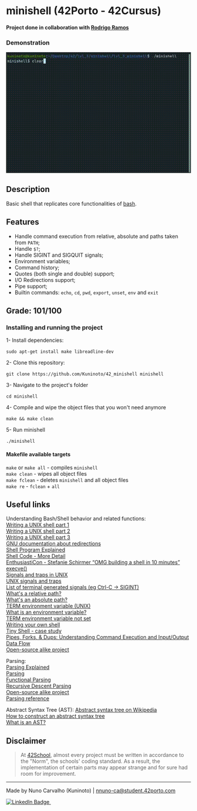 # minishell (42Porto - 42Cursus)  

#### Project done in collaboration with [Rodrigo Ramos](https://github.com/ramos21rodrigo)  

### Demonstration  

![](./extras/showcase.gif)

## Description  

Basic shell that replicates core functionalities of [bash](https://www.gnu.org/software/bash/).

## Features

- Handle command execution from relative, absolute and paths taken from `PATH`;
- Handle `$?`;
- Handle SIGINT and SIGQUIT signals; 
- Environment variables;
- Command history;
- Quotes (both single and double) support;
- I/O Redirections support;
- Pipe support;
- Builtin commands: `echo`, `cd`, `pwd`, `export`, `unset`, `env` and `exit`

## Grade: 101/100  

### Installing and running the project  
1- Install dependencies:  

	sudo apt-get install make libreadline-dev
2- Clone this repository:  

	git clone https://github.com/Kuninoto/42_minishell minishell
3- Navigate to the project's folder

	cd minishell
4- Compile and wipe the object files that you won't need anymore  

	make && make clean
5- Run minishell

	./minishell

#### Makefile available targets  
`make` or `make all` - compiles `minishell`  
`make clean` - wipes all object files  
`make fclean` - deletes `minishell` and all object files  
`make re` - `fclean` + `all`  

## Useful links  
Understanding Bash/Shell behavior and related functions:  
[Writing a UNIX shell part 1](https://indradhanush.github.io/blog/writing-a-unix-shell-part-1/)  
[Writing a UNIX shell part 2](https://indradhanush.github.io/blog/writing-a-unix-shell-part-2/)  
[Writing a UNIX shell part 3](https://indradhanush.github.io/blog/writing-a-unix-shell-part-3/)  
[GNU documentation about redirections](https://www.gnu.org/software/bash/manual/html_node/Redirections.html)  
[Shell Program Explained](https://www.youtube.com/watch?v=ubt-UjcQUYg)  
[Shell Code - More Detail](https://www.youtube.com/watch?v=ZjzMdsTWF0U)  
[EnthusiastiCon - Stefanie Schirmer “OMG building a shell in 10 minutes”](https://www.youtube.com/watch?v=k6TTj4C0LF0)  
[execve()](https://www.tutorialspoint.com/unix_system_calls/execve.htm)  
[Signals and traps in UNIX](https://www.geeksforgeeks.org/signals-and-traps-in-unix/)  
[UNIX signals and traps](https://www.tutorialspoint.com/unix/unix-signals-traps.htm)  
[List of terminal generated signals (eg Ctrl-C -> SIGINT)](https://unix.stackexchange.com/questions/362559/list-of-terminal-generated-signals-eg-ctrl-c-sigint#362566)  
[What's a relative path?](https://www.computerhope.com/jargon/r/relapath.htm)  
[What's an absolute path?](https://www.techopedia.com/definition/5817/absolute-path)  
[TERM environment variable (UNIX)](https://www.ibm.com/docs/en/informix-servers/12.10?topic=products-term-environment-variable-unix)  
[What is an environment variable?](https://kinsta.com/knowledgebase/what-is-an-environment-variable/)  
[TERM environment variable not set](https://linuxconfig.org/term-environment-variable-not-set-solution)  
[Writing your own shell](https://www.cs.purdue.edu/homes/grr/SystemsProgrammingBook/Book/Chapter5-WritingYourOwnShell.pdf)  
[Tiny Shell - case study](http://www.cems.uwe.ac.uk/~irjohnso/coursenotes/lrc/system/shell/index.html)  
[Pipes, Forks, & Dups: Understanding Command Execution and Input/Output Data Flow](https://www.rozmichelle.com/pipes-forks-dups/)  
[Open-source alike project](https://github.com/Swoorup/mysh)  

Parsing:  
[Parsing Explained](https://youtu.be/bxpc9Pp5pZM)  
[Parsing](https://youtu.be/r6vNthpQtSI)  
[Functional Parsing](https://www.youtube.com/watch?v=dDtZLm7HIJs)  
[Recursive Descent Parsing](https://www.youtube.com/watch?v=SToUyjAsaFk)  
[Open-source alike project](https://github.com/mit-pdos/xv6-public/blob/master/sh.c)  
[Parsing reference](https://pubs.opengroup.org/onlinepubs/009695399/utilities/xcu_chap02.html)  

Abstract Syntax Tree (AST):
[Abstract syntax tree on Wikipedia](https://en.wikipedia.org/wiki/Abstract_syntax_tree)  
[How to construct an abstract syntax tree](https://stackoverflow.com/questions/1721553/how-to-construct-an-abstract-syntax-tree)  
[What is an AST?](https://www.twilio.com/blog/abstract-syntax-trees)  

## Disclaimer
> At [42School](https://en.wikipedia.org/wiki/42_(school)), almost every project must be written in accordance to the "Norm", the schools' coding standard. As a result, the implementation of certain parts may appear strange and for sure had room for improvement.

---
Made by Nuno Carvalho (Kuninoto) | nnuno-ca@student.42porto.com  
<div id="badge"> <a href="https://www.linkedin.com/in/nuno-carvalho-218822247"/> <img src="https://img.shields.io/badge/LinkedIn-blue?style=for-the-badge&logo=linkedin&logoColor=white" alt="LinkedIn Badge"/>&nbsp;
